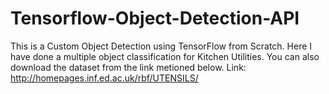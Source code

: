 # Tensorflow-Object-Detection-API

This is a Custom Object Detection using TensorFlow from Scratch. Here I have done a multiple object classification for Kitchen Utilities. You can also download the dataset from the link metioned below. 
Link: http://homepages.inf.ed.ac.uk/rbf/UTENSILS/
